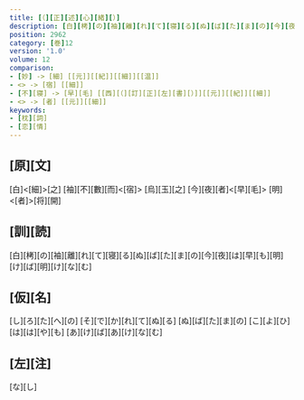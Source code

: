 ```yaml
---
title: [（][正][述][心][緒][）]
description: [白][栲][の][袖][離][れ][て][寝][る][ぬ][ば][た][ま][の][今][夜][は][早][も][明][け][ば][明][け][な][む]
position: 2962
category: [巻]12
version: '1.0'
volume: 12
comparison:
- [妙] -> [細] [[元]][[紀]][[細]][[温]]
- <> -> [宿] [[細]]
- [不][寝] -> [早][毛] [[西][（][訂][正][左][書][）]][[元]][[紀]][[細]]
- <> -> [者] [[元]][[細]]
keywords:
- [枕][詞]
- [恋][情]
---
```


## [原][文]

[白]<[細]>[之] [袖][不][數][而]<[宿]> [烏][玉][之] [今][夜][者]<[早][毛]> [明]<[者]>[将][開]

## [訓][読]

[白][栲][の][袖][離][れ][て][寝][る][ぬ][ば][た][ま][の][今][夜][は][早][も][明][け][ば][明][け][な][む]

## [仮][名]

[し][ろ][た][へ][の] [そ][で][か][れ][て][ぬ][る] [ぬ][ば][た][ま][の] [こ][よ][ひ][は][は][や][も] [あ][け][ば][あ][け][な][む]

## [左][注]

[な][し]
